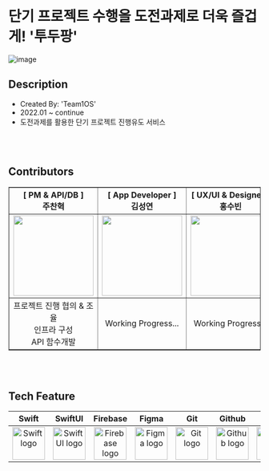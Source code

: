 <h1>단기 프로젝트 수행을 도전과제로 더욱 즐겁게! '투두팡'</h1>

![image](https://github.com/crossbell8368/TodoPang_fork/assets/50852143/1d39c6eb-2ba2-485a-ac6d-b27a8d082bab)

## Description
* Created By: 'Team1OS'
* 2022.01 ~ continue
* 도전과제를 활용한 단기 프로젝트 진행유도 서비스

<br><br>

## Contributors
<div align = center> 
<table border = 1>
  <th>[ PM & API/DB ]<br>주찬혁</th>
  <th>[ App Developer ]<br>김성연</th>
  <th>[ UX/UI & Designer ]<br>홍수빈</th>
  <th>[ UX/UI & Designer ]<br>박나영</th>
    <tr>
      <td><a href="https://github.com/crossbell8368"><img src="https://avatars.githubusercontent.com/u/50852143?v=4" width=160/></a>
      </td>
      <td><a href="https://github.com/wangkobong"><img src="https://avatars.githubusercontent.com/u/61865579?v=4" width=160/></a>
      </td>
      <td><a href="https://github.com/crossbell8368"><img src="https://avatars.githubusercontent.com/u/50852143?v=4" width=160/></a>
      </td>
      <td><a href="https://github.com/crossbell8368"><img src="https://avatars.githubusercontent.com/u/50852143?v=4" width=160/></a>
      </td>
    </tr>
  <tr>
    <td align = center>프로젝트 진행 협의 & 조율<br>인프라 구성<br>API 함수개발</td>
    <td align = center>Working Progress...</td>
    <td align = center>Working Progress...</td>
    <td align = center>Working Progress...</td>
  </tr>
</table>
</div>

<br><br>

## Tech Feature
| Swift | SwiftUI | Firebase | Figma | Git | Github | Tuist | Notion |
| :---: | :---: | :---: | :---: | :---: | :---: | :---: | :---: |
| <img alt="Swift logo" src="https://github.com/crossbell8368/TodoPang_fork/assets/50852143/cff425af-c8a8-4389-b97d-6132d77a6f08" width="65" height="65" > | <img alt="SwiftUI logo" src="https://github.com/crossbell8368/TodoPang_fork/assets/50852143/03d19121-064e-4e8e-8925-31b243c4f96c" width="65" height="65"> | <img alt="Firebase logo" src="https://github.com/crossbell8368/TodoPang_fork/assets/50852143/c4deef48-92ad-4503-be24-bb1b36049629" height="65" width="65"> | <img alt="Figma logo" src="https://github.com/crossbell8368/TodoPang_fork/assets/50852143/19c4782d-d6fa-4bae-8e40-e64e37bf510e" height="65" width="65"> | <img alt="Git logo" src="https://github.com/crossbell8368/TodoPang_fork/assets/50852143/5e892093-87aa-4303-9bb3-d6e9fc2084f1" height="65" width="65"> | <img alt="Github logo" src="https://github.com/crossbell8368/TodoPang_fork/assets/50852143/6600a7f2-0afe-4c72-a09a-812579fdf115" height="65" width="65"> | <img alt="Tuist logo" src="https://github.com/crossbell8368/TodoPang_fork/assets/50852143/6676ede2-ee2d-4db9-aded-da64ca43f3a5" height="65" width="65"> | <img alt="Notion logo" src="https://github.com/crossbell8368/TodoPang_fork/assets/50852143/bf158560-5af7-4742-ba62-321780850eb6" height="65" width="65">




